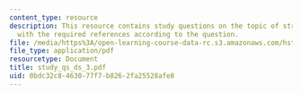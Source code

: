 ```yaml
---
content_type: resource
description: This resource contains study questions on the topic of stria and EP along
  with the required references according to the question.
file: /media/https%3A/open-learning-course-data-rc.s3.amazonaws.com/hst-721-the-peripheral-auditory-system-fall-2005/0bdc32c8463077f7b8262fa25528afe8_study_qs_ds_3.pdf
file_type: application/pdf
resourcetype: Document
title: study_qs_ds_3.pdf
uid: 0bdc32c8-4630-77f7-b826-2fa25528afe8
---
```

